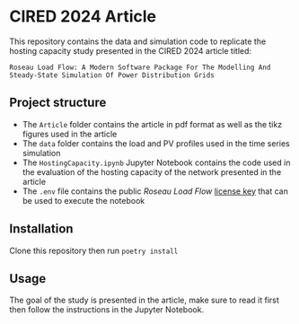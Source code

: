 # CIRED 2024 Article

This repository contains the data and simulation code to replicate the hosting capacity study
presented in the CIRED 2024 article titled:

    Roseau Load Flow: A Modern Software Package For The Modelling And Steady-State Simulation Of Power Distribution Grids

<!-- TODO: Add citation when available -->

## Project structure

- The `Article` folder contains the article in pdf format as well as the tikz figures used in the article
- The `data` folder contains the load and PV profiles used in the time series simulation
- The `HostingCapacity.ipynb` Jupyter Notebook contains the code used in the evaluation of the
  hosting capacity of the network presented in the article
- The `.env` file contains the public _Roseau Load Flow_
  [license key](https://roseau-load-flow.roseautechnologies.com/License.html) that can be used to
  execute the notebook

## Installation

Clone this repository then run `poetry install`

## Usage

The goal of the study is presented in the article, make sure to read it first then follow the
instructions in the Jupyter Notebook.
